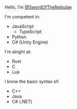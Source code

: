 Hello, I’m [@SwordOfTheNebulae](https://github.com/SwordOfTheNebulae)

I'm competent in:
- JavaScript
  - TypeScript
- Python
- C# (Unity Engine)

I'm alright at:
- Rust
- C
- Lua

I know the basic syntax of:
- C++
- Java
- C# (.NET)

<!---
SwordOfTheNebulae/SwordOfTheNebulae is a ✨ special ✨ repository because its `README.md` (this file) appears on your GitHub profile.
You can click the Preview link to take a look at your changes.
--->
